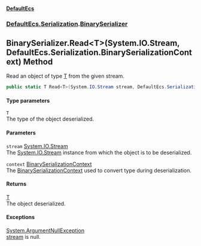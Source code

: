 #### [DefaultEcs](./index.md 'index')
### [DefaultEcs.Serialization](./DefaultEcs-Serialization.md 'DefaultEcs.Serialization').[BinarySerializer](./DefaultEcs-Serialization-BinarySerializer.md 'DefaultEcs.Serialization.BinarySerializer')
## BinarySerializer.Read&lt;T&gt;(System.IO.Stream, DefaultEcs.Serialization.BinarySerializationContext) Method
Read an object of type [T](#DefaultEcs-Serialization-BinarySerializer-Read-T-(System-IO-Stream_DefaultEcs-Serialization-BinarySerializationContext)-T 'DefaultEcs.Serialization.BinarySerializer.Read&lt;T&gt;(System.IO.Stream, DefaultEcs.Serialization.BinarySerializationContext).T') from the given stream.  
```csharp
public static T Read<T>(System.IO.Stream stream, DefaultEcs.Serialization.BinarySerializationContext context);
```
#### Type parameters
<a name='DefaultEcs-Serialization-BinarySerializer-Read-T-(System-IO-Stream_DefaultEcs-Serialization-BinarySerializationContext)-T'></a>
`T`  
The type of the object deserialized.  
  
#### Parameters
<a name='DefaultEcs-Serialization-BinarySerializer-Read-T-(System-IO-Stream_DefaultEcs-Serialization-BinarySerializationContext)-stream'></a>
`stream` [System.IO.Stream](https://docs.microsoft.com/en-us/dotnet/api/System.IO.Stream 'System.IO.Stream')  
The [System.IO.Stream](https://docs.microsoft.com/en-us/dotnet/api/System.IO.Stream 'System.IO.Stream') instance from which the object is to be deserialized.  
  
<a name='DefaultEcs-Serialization-BinarySerializer-Read-T-(System-IO-Stream_DefaultEcs-Serialization-BinarySerializationContext)-context'></a>
`context` [BinarySerializationContext](./DefaultEcs-Serialization-BinarySerializationContext.md 'DefaultEcs.Serialization.BinarySerializationContext')  
The [BinarySerializationContext](./DefaultEcs-Serialization-BinarySerializationContext.md 'DefaultEcs.Serialization.BinarySerializationContext') used to convert type during deserialization.  
  
#### Returns
[T](#DefaultEcs-Serialization-BinarySerializer-Read-T-(System-IO-Stream_DefaultEcs-Serialization-BinarySerializationContext)-T 'DefaultEcs.Serialization.BinarySerializer.Read&lt;T&gt;(System.IO.Stream, DefaultEcs.Serialization.BinarySerializationContext).T')  
The object deserialized.  
#### Exceptions
[System.ArgumentNullException](https://docs.microsoft.com/en-us/dotnet/api/System.ArgumentNullException 'System.ArgumentNullException')  
[stream](#DefaultEcs-Serialization-BinarySerializer-Read-T-(System-IO-Stream_DefaultEcs-Serialization-BinarySerializationContext)-stream 'DefaultEcs.Serialization.BinarySerializer.Read&lt;T&gt;(System.IO.Stream, DefaultEcs.Serialization.BinarySerializationContext).stream') is null.  
